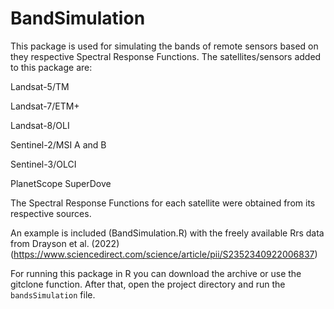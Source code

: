 # BandSimulation
 
This package is used for simulating the bands of remote sensors based on they respective Spectral Response Functions. The satellites/sensors added to this package are: 

Landsat-5/TM

Landsat-7/ETM+

Landsat-8/OLI

Sentinel-2/MSI A and B

Sentinel-3/OLCI

PlanetScope SuperDove

The Spectral Response Functions for each satellite were obtained from its respective sources. 

An example is included (BandSimulation.R) with the freely available Rrs data from Drayson et al. (2022) (https://www.sciencedirect.com/science/article/pii/S2352340922006837) 


For running this package in R you can download the archive or use the gitclone function. After that, open the project directory and run the `bandsSimulation` file.

